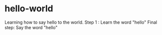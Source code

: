 # hello-world
Learning how to say hello to the world.
Step 1 : Learn the word "hello"
Final step: Say the word "hello"
